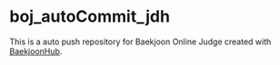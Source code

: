 # boj_autoCommit_jdh
This is a auto push repository for Baekjoon Online Judge created with [BaekjoonHub](https://github.com/BaekjoonHub/BaekjoonHub).
